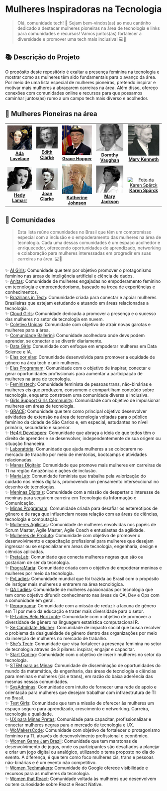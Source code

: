 <h1 align="center">Mulheres Inspiradoras na Tecnologia</h1>

>Olá, comunidade tech! 👋 Sejam bem-vindos(as) ao meu cantinho dedicado a destacar mulheres pioneiras na área de tecnologia e links para comunidades e recursos! Vamos juntos(as) fortalecer a diversidade e promover uma tech mais inclusiva! 💻🚀

## 📚 Descrição do Projeto

O propósito deste repositório é exaltar a presença feminina na tecnologia e mostrar como as mulheres têm sido fundamentais para o avanço da área. Por meio de uma lista especial de mulheres pioneiras, pretendo inspirar e motivar mais mulheres a abraçarem carreiras na àrea. Além disso, ofereço conexões com comunidades online e recursos para que possamos caminhar juntos(as) rumo a um campo tech mais diverso e acolhedor.

## 📜 Mulheres Pioneiras na área 

<table>
<tbody>
<tr>
    <td align = "center">
      <a href="https://pt.wikipedia.org/wiki/Ada_Lovelace">
        <img src="https://github.com/talytam/mulheres-inspiradoras-na-tecnologia/blob/main/img/01-AdaLovelace.png" width="100px;" alt="Foto da Ada Lovelace"/><br>
        <b>Ada Lovelace</b>
    </a>
    </td>
    <td align = "center">
      <a href="https://pt.wikipedia.org/wiki/Edith_Clarke">
        <img src="https://github.com/talytam/mulheres-inspiradoras-na-tecnologia/blob/main/img/02-EdithClarke.png" width="100px;" alt="Foto da Edith Clarke"/><br>
        <b>Edith Clarke</b>
    </a>
    </td>
    <td align = "center">
      <a href="https://pt.wikipedia.org/wiki/Grace_Hopper">
        <img src="https://github.com/talytam/mulheres-inspiradoras-na-tecnologia/blob/main/img/03-CommodoreGraceMHopper.png" width="100px;" alt="Foto da Grace Hopper"/><br>
        <b>Grace Hopper</b>
    </a>
    </td>
    <td align = "center">
      <a href="https://pt.wikipedia.org/wiki/Dorothy_Vaughan">
        <img src="https://github.com/talytam/mulheres-inspiradoras-na-tecnologia/blob/main/img/04-DorothyJohnsonVaughan.png" width="100px;" alt="Foto da Dorothy Vaughan"/><br>
        <b>Dorothy Vaughan</b>
    </a>
    </td>
    <td align = "center">
      <a href="https://pt.wikipedia.org/wiki/Mary_Kenneth_Keller">
        <img src="https://github.com/talytam/mulheres-inspiradoras-na-tecnologia/blob/main/img/05-MaryKennethKeller.png" width="100px;" alt="Foto da Mary Kenneth"/><br>
        <b>Mary Kenneth</b>
</tr>
<tr>
<td align = "center">
      <a href="https://pt.wikipedia.org/wiki/Hedy_Lamarr">
        <img src="https://github.com/talytam/mulheres-inspiradoras-na-tecnologia/blob/main/img/06-HedyLamarr.png" width="100px;" alt="Foto da Hedy Lamarr"/><br>
        <b>Hedy Lamarr</b>
    </a>
    </td>
    <td align = "center">
      <a href="https://pt.wikipedia.org/wiki/Joan_Clarke">
        <img src="https://github.com/talytam/mulheres-inspiradoras-na-tecnologia/blob/main/img/07-JoanClarke.png" width="100px;" alt="Foto da Joan Clarke"/><br>
        <b>Joan Clarke</b>
    </a>
    </td>
    <td align = "center">
      <a href="https://pt.wikipedia.org/wiki/Katherine_Johnson">
        <img src="https://github.com/talytam/mulheres-inspiradoras-na-tecnologia/blob/main/img/08-KatherineJohnson.png" width="100px;" alt="Foto da Katherine Johnson"/><br>
        <b>Katherine Johnson</b>
    </a>
    </td>
    <td align = "center">
      <a href="https://pt.wikipedia.org/wiki/Mary_Jackson">
        <img src="https://github.com/talytam/mulheres-inspiradoras-na-tecnologia/blob/main/img/09-MaryJackson.png" width="100px;" alt="Foto da Mary Jackson"/><br>
        <b>Mary Jackson</b>
      </a>
     </td>
    <td align = "center">
      <a href="https://pt.wikipedia.org/wiki/Karen_Sp%C3%A4rck_Jones">
        <img src="https://github.com/talytam/mulheres-inspiradoras-na-tecnologia/blob/main/img/10-KarenSp%C3%A4rckJones.png" width="100px;" alt="Foto da Karen Spärck"/><br>
        <b>Karen Spärck</b>
      </a>
     </td>
</tbody>
</tr>          
</table>

## 🤝 Comunidades 

>Esta lista reúne comunidades no Brasil que têm um compromisso especial com a inclusão e o empoderamento das mulheres na área de tecnologia. Cada uma dessas comunidades é um espaço acolhedor e enriquecedor, oferecendo oportunidades de aprendizado, networking e colaboração para mulheres interessadas em progredir em suas carreiras na área. 💻🌈


✨ [AI Girls](https://aigirlsbr.github.io/): Comunidade que tem por objetivo promover o protagonismo feminino nas áreas de inteligência artificial e ciência de dados.<br>
✨ [Anitas](https://www.linkedin.com/company/anitas): Comunidade de mulheres engajadas no empoderamento feminino em tecnologia e empreendedorismo, baseado na troca de experiências e conhecimentos.<br>
✨ [Brazilians in Tech](https://braziliansintech.com/): Comunidade criada para conectar e apoiar mulheres Brasileiras que estejam estudando e atuando em áreas relacionadas a tecnologia.<br>
✨ [Cloud Girls](https://www.cloudgirls.com.br/): Comunidade dedicada a promover a presença e o sucesso das mulheres no setor de tecnologia em nuvem.<br>
✨ [Coletivo Unicas](https://coletivo-unicas.vercel.app/): Comunidade com objetivo de atrair novas garotas e mulheres para a área.<br>
✨ [Comunidade Ballerini](https://www.linkedin.com/company/comunidadeballerini/): Comunidade acolhedora onde devs podem aprender, se conectar e se divertir diariamente.<br>
✨ [Data Girls](https://linktr.ee/DataGirls): Comunidade com enfoque em empoderar mulheres em Data Science e IA.<br>
✨ [Elas por elas](https://linktr.ee/elaspor): Comunidade desenvolvida para promover a equidade de gênero na área tech e unir mulheres.<br>
✨ [Elas Programam](https://www.elasprogramam.com.br/): Comunidade com o objetivo de inspirar, conectar e gerar oportunidades profissionais para aumentar a participação de mulheres na área de tecnologia.<br>
✨ [Feministech](https://feministech.com.br/): Comunidade feminista de pessoas trans, não-binárias e mulheres cis que produzem, consomem e compartilham conteúdo sobre tecnologia, enquanto constroem uma comunidade diversa e inclusiva.<br>
✨ [Girls Support Girls Community](https://linktr.ee/gsgcommunity): Comunidade com objetivo de impulsionar mulheres em áreas de tecnologia.<br>
✨ [GRACE](http://grace.icmc.usp.br/): Comunidade que tem como principal objetivo desenvolver atividades de extensão na área de tecnologia voltadas para o público feminino da cidade de São Carlos e, em especial, estudantes no nível primário, secundário e superior.<br>
✨ [He4rt Developers](https://heartdevs.com/): Comunidade que abraça a ideia de que todos têm o direito de aprender e se desenvolver, independentemente de sua origem ou situação financeira.<br>
✨ [Laboratória](https://linktr.ee/laboratoria_br): Comunidade que ajuda mulheres a se colocarem no mercado de trabalho por meio de mentorias, bootcamps e atividades relacionadas.<br>
✨ [Manas Digitais](https://linktr.ee/manasdigitais): Comunidade que promove mais mulheres em carreiras de TI na região Amazônica e ações de inclusão.<br>
✨ [MariaLab](https://www.marialab.org/): Comunidade feminista que trabalha pela valorização do cuidado nos meios digitais, promovendo um pensamento interseccional no desenho de tecnologias.<br>
✨ [Meninas Digitais](https://linktr.ee/meninasdigitaissbc): Comunidade com a missão de despertar o interesse de meninas para seguirem carreira em Tecnologia da Informação e Comunicação.<br>
✨ [Minas Programam](https://linktr.ee/minasprogramam): Comunidade criada para desafiar os estereótipos de gênero e de raça que influenciam nossa relação com as áreas de ciências, tecnologia e computação.<br>
✨ [Mulheres Agilistas](https://linktr.ee/MulheresAgilistas): Comunidade de mulheres envolvidas nos papéis de Scrum Master, Agile Master, Agile Coach e entusiastas da agilidade.<br>
✨ [Mulheres de Produto](https://mulheresdeproduto.com/): Comunidade com objetivo de promover o desenvolvimento e capacitação profissional para mulheres que desejam ingressar ou se especializar em áreas de tecnologia, engenharia, design e ciências aplicadas.<br>
✨ [PretaLab](https://linktr.ee/pretalab): Comunidade que conecta mulheres negras que são ou gostariam de ser da tecnologia.<br>
✨ [PrograMaria](https://vamosjuntes.programaria.org/links): Comunidade criada com o objetivo de empoderar meninas e mulheres por meio da tecnologia.<br>
✨ [PyLadies](https://linktr.ee/pyladiesbrasil): Comunidade mundial que foi trazida ao Brasil com o propósito de instigar mais mulheres a entrarem na área tecnológica.<br>
✨ [QA Ladies](https://linktr.ee/qaladies): Comunidade de mulheres apaixonadas por tecnologia que tem como objetivo difundir conhecimento nas áreas de QA, Dev e Ops com a comunidade em geral.<br>
✨ [Reprograma](https://linktr.ee/ReprogramaBr): Comunidade com a missão de reduzir a lacuna de gênero em TI por meio da educação e trazer mais diversidade para o setor.<br>
✨ [R-Ladies Belo Horizonte](https://linktr.ee/rladiesbh): Comunidade com o objetivo de promover a diversidade de gênero na linguagem estatística computacional R.<br>
✨ [Se Candidate, Mulher](https://ig.rdstation.com/secandidatemulher): Comunidade de impacto social que busca resolver o problema da desigualdade de gênero dentro das organizações por meio da inserção de mulheres no mercado de trabalho.<br>
✨ [She’s Tech](https://linktr.ee/shestech): Comunidade que visa fortalecer a presença feminina no setor de tecnologia através de 3 pilares: inspirar, engajar e capacitar.<br>
✨ [Start Coding](https://linktr.ee/startcoding): Comunidade com o objetivo de inserir mulheres no setor da tecnologia.<br>
✨ [STEM para as Minas](https://www.stemparaminas.com/): Comunidade de disseminação de oportunidades do mundo da matemática, da engenharia, das áreas de tecnologia e ciências  para meninas e mulheres (cis e trans), em razão do baixa aderência das mesmas nessas comunidades.<br>
✨ [SysAdminas](https://linktr.ee/sysadminas): Comunidade com intuito de fornecer uma rede de apoio e orientação para mulheres que desejam trabalhar com infraestrutura de TI no Brasil.<br>
✨ [Test Girls](https://testgirls.com.br/): Comunidade que tem a missão de oferecer às mulheres um espaço seguro para aprendizado, crescimento e networking. Carreira, tecnologia e qualidade.<br>
✨ [UX para Minas Pretas](https://linktr.ee/uxmpretas): Comunidade para capacitar, profissionalizar e conectar mulheres negras para o mercado de tecnologia e UX.<br>
✨ [WoMakersCode](https://linktr.ee/womakerscode): Comunidade com objetivo de fortalecer o protagonismo feminino na TI, através do desenvolvimento profissional e econômico.<br>
✨ [Women Game Jam Brazil](http://www.womengamejam.org/pt/): Comunidade que tem maratonas de desenvolvimento de jogos, onde os participantes são desafiados a planejar e criar um jogo digital ou analógico, utilizando o tema proposto no dia do evento. A diferença, é que tem como foco mulheres cis, trans e pessoas não-binárias e é um evento não competitivo.<br>
✨ [Women Techmakers](https://developers.google.com/womentechmakers): Comunidade do Google oferece visibilidade e recursos para as mulheres da tecnologia.<br>
✨ [Women that React](https://linktr.ee/womenthatreact): Comunidade voltada às mulheres que desenvolvem ou tem curiosidade sobre React e React Native.<br>
